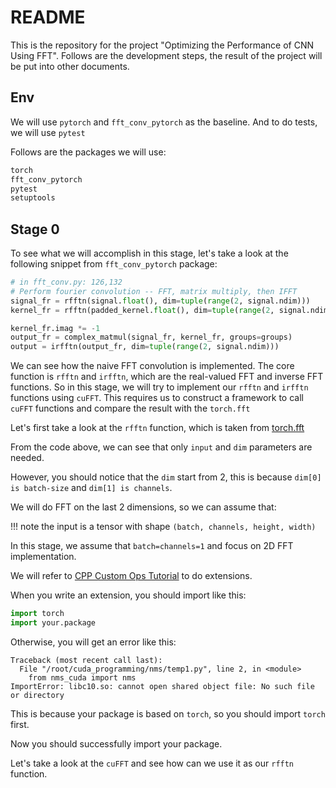 # README
This is the repository for the project "Optimizing the Performance of CNN Using FFT".
Follows are the development steps, the result of the project will be put into other documents.
## Env
We will use `pytorch` and `fft_conv_pytorch` as the baseline.
And to do tests, we will use `pytest`

Follows are the packages we will use:
```py
torch
fft_conv_pytorch
pytest
setuptools
```

## Stage 0
To see what we will accomplish in this stage, let's take a look at the following snippet from `fft_conv_pytorch` package:
```python
# in fft_conv.py: 126,132
# Perform fourier convolution -- FFT, matrix multiply, then IFFT
signal_fr = rfftn(signal.float(), dim=tuple(range(2, signal.ndim)))
kernel_fr = rfftn(padded_kernel.float(), dim=tuple(range(2, signal.ndim)))

kernel_fr.imag *= -1
output_fr = complex_matmul(signal_fr, kernel_fr, groups=groups)
output = irfftn(output_fr, dim=tuple(range(2, signal.ndim)))
```

We can see how the naive FFT convolution is implemented.
The core function is `rfftn` and `irfftn`, which are the real-valued FFT and inverse FFT functions.
So in this stage, we will try to implement our `rfftn` and `irfftn` functions using `cuFFT`.
This requires us to construct a framework to call `cuFFT` functions and compare the result with the `torch.fft`

Let's first take a look at the `rfftn` function, which is taken from [torch.fft](https://pytorch.org/docs/stable/generated/torch.fft.rfftn.html#torch.fft.rfftn)

From the code above, we can see that only `input` and `dim` parameters are needed.

However, you should notice that the `dim` start from 2, this is because `dim[0] is batch-size` and `dim[1] is channels`.

We will do FFT on the last 2 dimensions, so we can assume that:

!!! note the input is a tensor with shape `(batch, channels, height, width)`

In this stage, we assume that `batch=channels=1` and focus on 2D FFT implementation. 

We will refer to [CPP Custom Ops Tutorial](https://pytorch.org/tutorials/advanced/cpp_custom_ops.html#cpp-custom-ops-tutorial) to do extensions.

When you write an extension, you should import like this:
```py
import torch
import your.package
```
Otherwise, you will get an error like this:
```shell
Traceback (most recent call last):
  File "/root/cuda_programming/nms/temp1.py", line 2, in <module>
    from nms_cuda import nms
ImportError: libc10.so: cannot open shared object file: No such file or directory
```
This is because your package is based on `torch`, so you should import `torch` first.

Now you should successfully import your package.

Let's take a look at the `cuFFT` and see how can we use it as our `rfftn` function.
